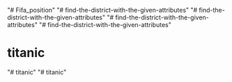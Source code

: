 "# Fifa_position" 
"# find-the-district-with-the-given-attributes" 
"# find-the-district-with-the-given-attributes" 
"# find-the-district-with-the-given-attributes" 
"# find-the-district-with-the-given-attributes" 
# titanic
"# titanic" 
"# titanic" 

